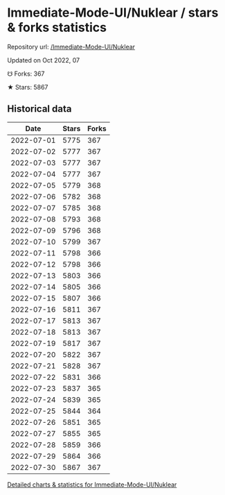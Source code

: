 # Immediate-Mode-UI/Nuklear / stars & forks statistics

Repository url: [/Immediate-Mode-UI/Nuklear](https://github.com/Immediate-Mode-UI/Nuklear)

Updated on Oct 2022, 07

☋ Forks: 367

★ Stars: 5867

## Historical data
| Date | Stars | Forks |
|------|-------|-------|
| 2022-07-01 | 5775 | 367 | 
| 2022-07-02 | 5777 | 367 | 
| 2022-07-03 | 5777 | 367 | 
| 2022-07-04 | 5777 | 367 | 
| 2022-07-05 | 5779 | 368 | 
| 2022-07-06 | 5782 | 368 | 
| 2022-07-07 | 5785 | 368 | 
| 2022-07-08 | 5793 | 368 | 
| 2022-07-09 | 5796 | 368 | 
| 2022-07-10 | 5799 | 367 | 
| 2022-07-11 | 5798 | 366 | 
| 2022-07-12 | 5798 | 366 | 
| 2022-07-13 | 5803 | 366 | 
| 2022-07-14 | 5805 | 366 | 
| 2022-07-15 | 5807 | 366 | 
| 2022-07-16 | 5811 | 367 | 
| 2022-07-17 | 5813 | 367 | 
| 2022-07-18 | 5813 | 367 | 
| 2022-07-19 | 5817 | 367 | 
| 2022-07-20 | 5822 | 367 | 
| 2022-07-21 | 5828 | 367 | 
| 2022-07-22 | 5831 | 366 | 
| 2022-07-23 | 5837 | 365 | 
| 2022-07-24 | 5839 | 365 | 
| 2022-07-25 | 5844 | 364 | 
| 2022-07-26 | 5851 | 365 | 
| 2022-07-27 | 5855 | 365 | 
| 2022-07-28 | 5859 | 366 | 
| 2022-07-29 | 5864 | 366 | 
| 2022-07-30 | 5867 | 367 | 


[Detailed charts & statistics for Immediate-Mode-UI/Nuklear](https://reviewgithub.com/rep/Immediate-Mode-UI/Nuklear)
